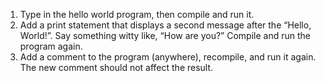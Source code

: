 1.  Type in the hello world program, then compile and run it.
1.  Add a print statement that displays a second message after the “Hello, World!”. Say something witty like, “How are you?” Compile and run the program again.
1.  Add a comment to the program (anywhere), recompile, and run it again. The new comment should not affect the result.
